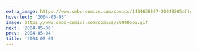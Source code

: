 ```yaml
---
extra_image: https://www.smbc-comics.com/comics/1434638897-20040505after.png
hovertext: '2004-05-05'
image: https://www.smbc-comics.com/comics/20040505.gif
next: '2004-05-06'
prev: '2004-05-04'
title: '2004-05-05'
---
```

